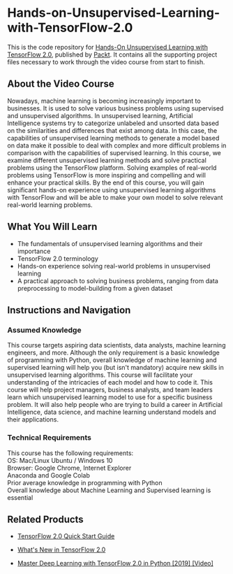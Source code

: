 # Hands-on-Unsupervised-Learning-with-TensorFlow-2.0

This is the code repository for [
Hands-On Unsupervised Learning with TensorFlow 2.0](https://www.packtpub.com/big-data-and-business-intelligence/hands-unsupervised-learning-tensorflow-20-video), published by [Packt](https://www.packtpub.com/?utm_source=github). It contains all the supporting project files necessary to work through the video course from start to finish.

## About the Video Course
Nowadays, machine learning is becoming increasingly important to businesses. It is used to solve various business problems using supervised and unsupervised algorithms. In unsupervised learning, Artificial Intelligence systems try to categorize unlabeled and unsorted data based on the similarities and differences that exist among data. In this case, the capabilities of unsupervised learning methods to generate a model based on data make it possible to deal with complex and more difficult problems in comparison with the capabilities of supervised learning. In this course, we examine different unsupervised learning methods and solve practical problems using the TensorFlow platform. Solving examples of real-world problems using TensorFlow is more inspiring and compelling and will enhance your practical skills.
By the end of this course, you will gain significant hands-on experience using unsupervised learning algorithms with TensorFlow and will be able to make your own model to solve relevant real-world learning problems.

<H2>What You Will Learn</H2>
<DIV class=book-info-will-learn-text>
<UL>
<LI>The fundamentals of unsupervised learning algorithms and their importance
<LI>TensorFlow 2.0 terminology
<LI>Hands-on experience solving real-world problems in unsupervised learning
<LI>A practical approach to solving business problems, ranging from data preprocessing to model-building from a given dataset
</LI></UL></DIV>

## Instructions and Navigation
### Assumed Knowledge
This course targets aspiring data scientists, data analysts, machine learning engineers, and more. Although the only requirement is a basic knowledge of programming with Python, overall knowledge of machine learning and supervised learning will help you (but isn't mandatory) acquire new skills in unsupervised learning algorithms. This course will facilitate your understanding of the intricacies of each model and how to code it.
This course will help project managers, business analysts, and team leaders learn which unsupervised learning model to use for a specific business problem. It will also help people who are trying to build a career in Artificial Intelligence, data science, and machine learning understand models and their applications.

### Technical Requirements
This course has the following requirements:<br/>
OS: Mac/Linux Ubuntu / Windows 10<br/>
Browser: Google Chrome, Internet Explorer<br/>
Anaconda and Google Colab <br/>
Prior average knowledge in programming with Python <br/>
Overall knowledge about Machine Learning and Supervised learning is essential <br/> 






## Related Products
* [TensorFlow 2.0 Quick Start Guide](https://www.packtpub.com/big-data-and-business-intelligence/tensorflow-20-quick-start-guide)

* [What's New in TensorFlow 2.0](https://www.packtpub.com/data/what-s-new-in-tensorflow-2-0)

* [Master Deep Learning with TensorFlow 2.0 in Python [2019] [Video]](https://www.packtpub.com/data/master-deep-learning-with-tensorflow-2-0-in-python-2019-video)
